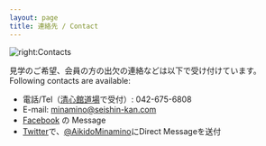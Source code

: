 ```yaml
---
layout: page
title: 連絡先 / Contact
---
```


![right:Contacts](https://1.bp.blogspot.com/-ZlJ7SarWx9M/YIVSLw67e0I/AAAAAAAAkAs/BJJQhZTGUs4Y1TzXVOGWVfbcUHWv0RLEwCLcBGAsYHQ/s320/computer_email.png)

見学のご希望、会員の方の出欠の連絡などは以下で受け付けています。<br />
Following contacts are available:

* 電話/Tel（[清心館道場](http://www.seishin-kan.com/)で受付）: 042-675-6808
* E-mail: minamino@seishin-kan.com
* [Facebook](https://www.facebook.com/pg/aikido.minamino/) の Message
* [Twitter](https://twitter.com/)で、[@AikidoMinamino](https://twitter.com/AikidoMinamino)にDirect Messageを送付

